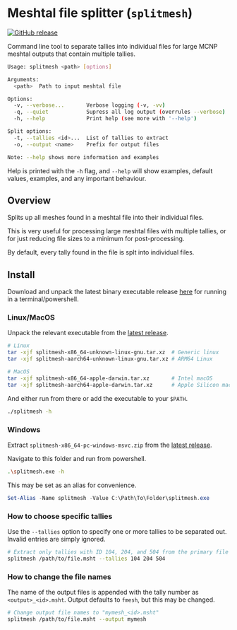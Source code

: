 # Meshtal file splitter (`splitmesh`)

[![GitHub release](https://img.shields.io/github/v/release/repositony/splitmesh?include_prereleases)](https://github.com/repositony/splitmesh/releases/latest)

Command line tool to separate tallies into individual files for large MCNP
meshtal outputs that contain multiple tallies.

```bash
Usage: splitmesh <path> [options]

Arguments:
  <path>  Path to input meshtal file

Options:
  -v, --verbose...       Verbose logging (-v, -vv)
  -q, --quiet            Supress all log output (overrules --verbose)
  -h, --help             Print help (see more with '--help')

Split options:
  -t, --tallies <id>...  List of tallies to extract
  -o, --output <name>    Prefix for output files

Note: --help shows more information and examples
```

Help is printed with the `-h` flag, and `--help` will show examples, default
values, examples, and any important behaviour.

## Overview

Splits up all meshes found in a meshtal file into their individual
files.

This is very useful for processing large meshtal files with multiple
tallies, or for just reducing file sizes to a minimum for post-processing.

By default, every tally found in the file is splt into individual files.

## Install

Download and unpack the latest binary executable release [here](https://github.com/repositony/splitmesh/releases/latest) for running in a terminal/powershell.

### Linux/MacOS

Unpack the relevant executable from the [latest release](https://github.com/repositony/splitmesh/releases/latest).

```bash
# Linux
tar -xjf splitmesh-x86_64-unknown-linux-gnu.tar.xz  # Generic linux
tar -xjf splitmesh-aarch64-unknown-linux-gnu.tar.xz # ARM64 Linux

# MacOS
tar -xjf splitmesh-x86_64-apple-darwin.tar.xz       # Intel macOS
tar -xjf splitmesh-aarch64-apple-darwin.tar.xz      # Apple Silicon macOS
```

And either run from there or add the executable to your `$PATH`.

```bash
./splitmesh -h
```

### Windows

Extract `splitmesh-x86_64-pc-windows-msvc.zip` from the [latest release](https://github.com/repositony/splitmesh/releases/latest).

Navigate to this folder and run from powershell.

```bash
.\splitmesh.exe -h
```

This may be set as an alias for convenience.

```powershell
Set-Alias -Name splitmesh -Value C:\Path\To\Folder\splitmesh.exe
```

### How to choose specific tallies

Use the `--tallies`  option to specify one or more tallies to be separated
out. Invalid entries are simply ignored.

```bash
# Extract only tallies with ID 104, 204, and 504 from the primary file
splitmesh /path/to/file.msht --tallies 104 204 504
```

### How to change the file names

The name of the output files is appended with the tally number as
`<output>_<id>.msht`. Output defaults to `fmesh`, but this may be changed.

```bash
# Change output file names to "mymesh_<id>.msht"
splitmesh /path/to/file.msht --output mymesh
```
